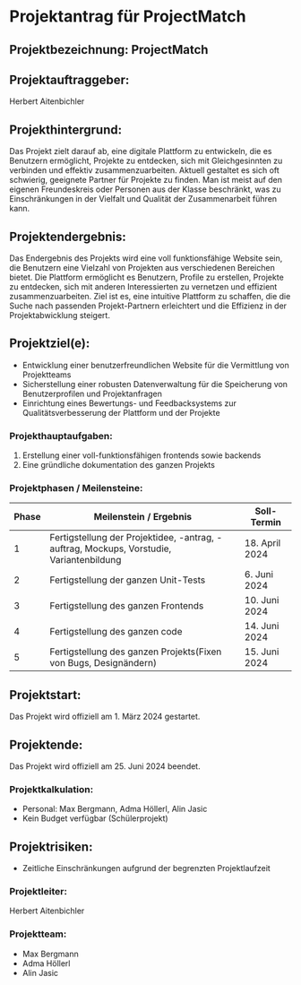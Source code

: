 # Projektantrag für ProjectMatch

## Projektbezeichnung: ProjectMatch

## Projektauftraggeber:
Herbert Aitenbichler

## Projekthintergrund:
Das Projekt zielt darauf ab, eine digitale Plattform zu entwickeln, die es Benutzern ermöglicht, Projekte zu entdecken, sich mit Gleichgesinnten zu verbinden und effektiv zusammenzuarbeiten. Aktuell gestaltet es sich oft schwierig, geeignete Partner für Projekte zu finden. Man ist meist auf den eigenen Freundeskreis oder Personen aus der Klasse beschränkt, was zu Einschränkungen in der Vielfalt und Qualität der Zusammenarbeit führen kann.

## Projektendergebnis:
Das Endergebnis des Projekts wird eine voll funktionsfähige Website sein, die Benutzern eine Vielzahl von Projekten aus verschiedenen Bereichen bietet. Die Plattform ermöglicht es Benutzern, Profile zu erstellen, Projekte zu entdecken, sich mit anderen Interessierten zu vernetzen und effizient zusammenzuarbeiten. Ziel ist es, eine intuitive Plattform zu schaffen, die die Suche nach passenden Projekt-Partnern erleichtert und die Effizienz in der Projektabwicklung steigert.

## Projektziel(e):
- Entwicklung einer benutzerfreundlichen Website für die Vermittlung von Projektteams
- Sicherstellung einer robusten Datenverwaltung für die Speicherung von Benutzerprofilen und Projektanfragen
- Einrichtung eines Bewertungs- und Feedbacksystems zur Qualitätsverbesserung der Plattform und der Projekte

### Projekthauptaufgaben:
1. Erstellung einer voll-funktionsfähigen frontends sowie backends
2. Eine gründliche dokumentation des ganzen Projekts

### Projektphasen / Meilensteine:  
| Phase | Meilenstein / Ergebnis | Soll-Termin |
|-------|------------------------|-------------|
| 1     | Fertigstellung der Projektidee, -antrag, -auftrag, Mockups, Vorstudie, Variantenbildung | 18. April 2024 |
| 2     | Fertigstellung der ganzen Unit-Tests | 6. Juni 2024 |
| 3     | Fertigstellung des ganzen Frontends | 10. Juni 2024 |
| 4     | Fertigstellung des ganzen code | 14. Juni 2024 |
| 5     | Fertigstellung des ganzen Projekts(Fixen von Bugs, Designändern) | 15. Juni 2024 |

## Projektstart:
Das Projekt wird offiziell am 1. März 2024 gestartet.

## Projektende:
Das Projekt wird offiziell am 25. Juni 2024 beendet.

### Projektkalkulation:
- Personal: Max Bergmann, Adma Höllerl, Alin Jasic
- Kein Budget verfügbar (Schülerprojekt)

## Projektrisiken:
- Zeitliche Einschränkungen aufgrund der begrenzten Projektlaufzeit

### Projektleiter:
Herbert Aitenbichler

### Projektteam:
- Max Bergmann
- Adma Höllerl
- Alin Jasic

